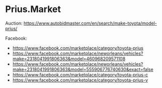 # Prius.Market
Auction: https://www.autobidmaster.com/en/search/make-toyota/model-prius/

Facebook:
- https://www.facebook.com/marketplace/category/toyota-prius
- https://www.facebook.com/marketplace/neworleans/vehicles?make=2318041991806363&model=460968209571108
- https://www.facebook.com/marketplace/neworleans/vehicles?make=2318041991806363&model=555906776740630&exact=false
- https://www.facebook.com/marketplace/category/toyota-prius-c
- https://www.facebook.com/marketplace/category/toyota-prius-v
